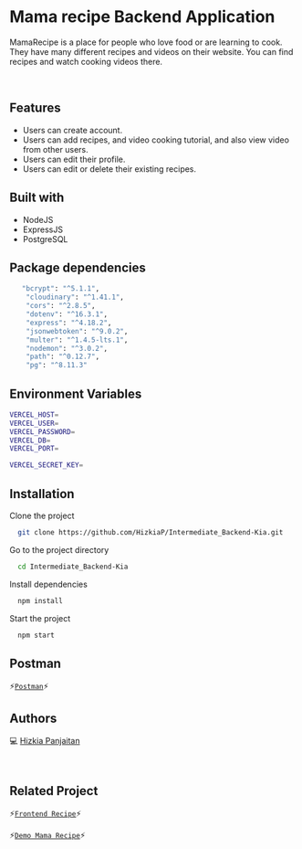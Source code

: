# Mama recipe Backend Application

MamaRecipe is a place for people who love food or are learning to cook. They have many different recipes and videos on their website. You can find recipes and watch cooking videos there.

<br />

## Features

- Users can create account.
- Users can add recipes, and video cooking tutorial, and also view video from other users.
- Users can edit their profile.
- Users can edit or delete their existing recipes.

## Built with

- NodeJS
- ExpressJS
- PostgreSQL 

## Package dependencies

```bash
   "bcrypt": "^5.1.1",
    "cloudinary": "^1.41.1",
    "cors": "^2.8.5",
    "dotenv": "^16.3.1",
    "express": "^4.18.2",
    "jsonwebtoken": "^9.0.2",
    "multer": "^1.4.5-lts.1",
    "nodemon": "^3.0.2",
    "path": "^0.12.7",
    "pg": "^8.11.3"
```

## Environment Variables

```bash
VERCEL_HOST=
VERCEL_USER=
VERCEL_PASSWORD=
VERCEL_DB=
VERCEL_PORT=

VERCEL_SECRET_KEY=
```

## Installation

Clone the project

```bash
  git clone https://github.com/HizkiaP/Intermediate_Backend-Kia.git
```

Go to the project directory

```bash
  cd Intermediate_Backend-Kia
```

Install dependencies

```bash
  npm install
```

Start the project

```bash
  npm start
```

## Postman
⚡[`Postman`](https://documenter.getpostman.com/view/31714546/2sA35EY2T1)⚡

## Authors

💻 [Hizkia Panjaitan](https://github.com/HizkiaP)

<br />

## Related Project

⚡[`Frontend Recipe`](https://github.com/HizkiaP/MamaRecipe_FrontEnd)⚡

⚡[`Demo Mama Recipe`](https://mama-recipe-front-end.vercel.app)⚡
